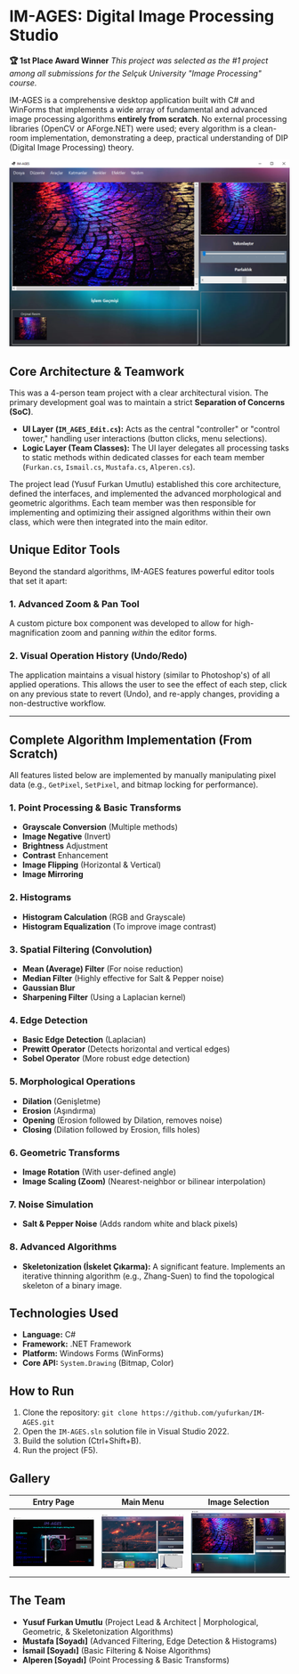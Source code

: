 # IM-AGES: Digital Image Processing Studio

**🏆 1st Place Award Winner** *This project was selected as the #1 project among all submissions for the Selçuk University "Image Processing" course.*

IM-AGES is a comprehensive desktop application built with C# and WinForms that implements a wide array of fundamental and advanced image processing algorithms **entirely from scratch**. No external processing libraries (OpenCV or AForge.NET) were used; every algorithm is a clean-room implementation, demonstrating a deep, practical understanding of DIP (Digital Image Processing) theory.

![Main Editor Screenshot](Assets/MainPage3.png)


## Core Architecture & Teamwork

This was a 4-person team project with a clear architectural vision. The primary development goal was to maintain a strict **Separation of Concerns (SoC)**.

* **UI Layer (`IM_AGES_Edit.cs`):** Acts as the central "controller" or "control tower," handling user interactions (button clicks, menu selections).
* **Logic Layer (Team Classes):** The UI layer delegates all processing tasks to static methods within dedicated classes for each team member (`Furkan.cs`, `Ismail.cs`, `Mustafa.cs`, `Alperen.cs`).

The project lead (Yusuf Furkan Umutlu) established this core architecture, defined the interfaces, and implemented the advanced morphological and geometric algorithms. Each team member was then responsible for implementing and optimizing their assigned algorithms within their own class, which were then integrated into the main editor.

## Unique Editor Tools

Beyond the standard algorithms, IM-AGES features powerful editor tools that set it apart:

### 1. Advanced Zoom & Pan Tool
A custom picture box component was developed to allow for high-magnification zoom and panning *within* the editor forms. 

### 2. Visual Operation History (Undo/Redo)
The application maintains a visual history (similar to Photoshop's) of all applied operations. This allows the user to see the effect of each step, click on any previous state to revert (Undo), and re-apply changes, providing a non-destructive workflow.

---

## Complete Algorithm Implementation (From Scratch)

All features listed below are implemented by manually manipulating pixel data (e.g., `GetPixel`, `SetPixel`, and bitmap locking for performance).

### 1. Point Processing & Basic Transforms
* **Grayscale Conversion** (Multiple methods)
* **Image Negative** (Invert)
* **Brightness** Adjustment
* **Contrast** Enhancement
* **Image Flipping** (Horizontal & Vertical)
* **Image Mirroring**

### 2. Histograms
* **Histogram Calculation** (RGB and Grayscale)
* **Histogram Equalization** (To improve image contrast)

### 3. Spatial Filtering (Convolution)
* **Mean (Average) Filter** (For noise reduction)
* **Median Filter** (Highly effective for Salt & Pepper noise)
* **Gaussian Blur**
* **Sharpening Filter** (Using a Laplacian kernel)

### 4. Edge Detection
* **Basic Edge Detection** (Laplacian)
* **Prewitt Operator** (Detects horizontal and vertical edges)
* **Sobel Operator** (More robust edge detection)

### 5. Morphological Operations
* **Dilation** (Genişletme)
* **Erosion** (Aşındırma)
* **Opening** (Erosion followed by Dilation, removes noise)
* **Closing** (Dilation followed by Erosion, fills holes)

### 6. Geometric Transforms
* **Image Rotation** (With user-defined angle)
* **Image Scaling (Zoom)** (Nearest-neighbor or bilinear interpolation)

### 7. Noise Simulation
* **Salt & Pepper Noise** (Adds random white and black pixels)

### 8. Advanced Algorithms
* **Skeletonization (İskelet Çıkarma):** A significant feature. Implements an iterative thinning algorithm (e.g., Zhang-Suen) to find the topological skeleton of a binary image.

## Technologies Used

* **Language:** C#
* **Framework:** .NET Framework
* **Platform:** Windows Forms (WinForms)
* **Core API:** `System.Drawing` (Bitmap, Color)

## How to Run

1.  Clone the repository: `git clone https://github.com/yufurkan/IM-AGES.git`
2.  Open the `IM-AGES.sln` solution file in Visual Studio 2022.
3.  Build the solution (Ctrl+Shift+B).
4.  Run the project (F5).

## Gallery


| Entry Page | Main Menu | Image Selection |
| :---: | :---: | :---: |
| ![Login](Assets/EntryPage.png) | ![Main Menu](Assets/MainPage2.png) | ![Image Select](Assets/MainPage3.png) |



## The Team

* **Yusuf Furkan Umutlu** (Project Lead & Architect | Morphological, Geometric, & Skeletonization Algorithms)
* **Mustafa [Soyadı]** (Advanced Filtering, Edge Detection & Histograms)
* **İsmail [Soyadı]** (Basic Filtering & Noise Algorithms)
* **Alperen [Soyadı]** (Point Processing & Basic Transforms)